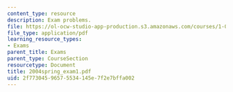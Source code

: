 ```yaml
---
content_type: resource
description: Exam problems.
file: https://ol-ocw-studio-app-production.s3.amazonaws.com/courses/1-054-mechanics-and-design-of-concrete-structures-spring-2004/2f77304596575534145e7f2e7bffa002_2004spring_exam1.pdf
file_type: application/pdf
learning_resource_types:
- Exams
parent_title: Exams
parent_type: CourseSection
resourcetype: Document
title: 2004spring_exam1.pdf
uid: 2f773045-9657-5534-145e-7f2e7bffa002
---
```

